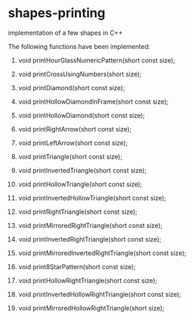 # shapes-printing
implementation of a few shapes in C++

The following functions have been implemented:

1. void printHourGlassNumericPattern(short const size);

2. void printCrossUsingNumbers(short size);

3. void printDiamond(short const size);

4. void printHollowDiamondInFrame(short const size);

5. void printHollowDiamond(short const size);

6. void printRightArrow(short const size);

7. void printLeftArrow(short const size);

8. void printTriangle(short const size);

9. void printInvertedTriangle(short const size);

10. void printHollowTriangle(short const size);

11. void printInvertedHollowTriangle(short const size);

12. void printRightTriangle(short const size);

13. void printMirroredRightTriangle(short const size);

14. void printInvertedRightTriangle(short const size);

15. void printMirroredInvertedRightTriangle(short const size);

16. void print8StarPattern(short const size);

17. void printHollowRightTriangle(short const size);

18. void printInvertedHollowRightTriangle(short const size);

19. void printMirroredHollowRightTriangle(short size);
